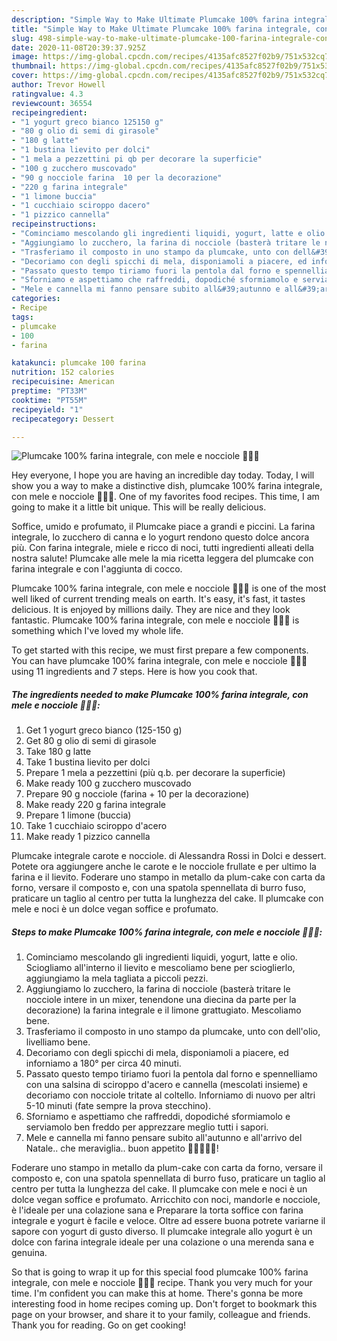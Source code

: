 ```yaml
---
description: "Simple Way to Make Ultimate Plumcake 100% farina integrale, con mele e nocciole 🍂🍁😍"
title: "Simple Way to Make Ultimate Plumcake 100% farina integrale, con mele e nocciole 🍂🍁😍"
slug: 498-simple-way-to-make-ultimate-plumcake-100-farina-integrale-con-mele-e-nocciole
date: 2020-11-08T20:39:37.925Z
image: https://img-global.cpcdn.com/recipes/4135afc8527f02b9/751x532cq70/plumcake-100-farina-integrale-con-mele-e-nocciole-🍂🍁😍-recipe-main-photo.jpg
thumbnail: https://img-global.cpcdn.com/recipes/4135afc8527f02b9/751x532cq70/plumcake-100-farina-integrale-con-mele-e-nocciole-🍂🍁😍-recipe-main-photo.jpg
cover: https://img-global.cpcdn.com/recipes/4135afc8527f02b9/751x532cq70/plumcake-100-farina-integrale-con-mele-e-nocciole-🍂🍁😍-recipe-main-photo.jpg
author: Trevor Howell
ratingvalue: 4.3
reviewcount: 36554
recipeingredient:
- "1 yogurt greco bianco 125150 g"
- "80 g olio di semi di girasole"
- "180 g latte"
- "1 bustina lievito per dolci"
- "1 mela a pezzettini pi qb per decorare la superficie"
- "100 g zucchero muscovado"
- "90 g nocciole farina  10 per la decorazione"
- "220 g farina integrale"
- "1 limone buccia"
- "1 cucchiaio sciroppo dacero"
- "1 pizzico cannella"
recipeinstructions:
- "Cominciamo mescolando gli ingredienti liquidi, yogurt, latte e olio. Sciogliamo all&#39;interno il lievito e mescoliamo bene per scioglierlo, aggiungiamo la mela tagliata a piccoli pezzi."
- "Aggiungiamo lo zucchero, la farina di nocciole (basterà tritare le nocciole intere in un mixer, tenendone una diecina da parte per la decorazione) la farina integrale e il limone grattugiato. Mescoliamo bene."
- "Trasferiamo il composto in uno stampo da plumcake, unto con dell&#39;olio, livelliamo bene."
- "Decoriamo con degli spicchi di mela, disponiamoli a piacere, ed inforniamo a 180° per circa 40 minuti."
- "Passato questo tempo tiriamo fuori la pentola dal forno e spennelliamo con una salsina di sciroppo d&#39;acero e cannella (mescolati insieme) e decoriamo con nocciole tritate al coltello. Inforniamo di nuovo per altri 5-10 minuti (fate sempre la prova stecchino)."
- "Sforniamo e aspettiamo che raffreddi, dopodiché sformiamolo e serviamolo ben freddo per apprezzare meglio tutti i sapori."
- "Mele e cannella mi fanno pensare subito all&#39;autunno e all&#39;arrivo del Natale.. che meraviglia.. buon appetito 🌻🌻🌻🌻🌻!"
categories:
- Recipe
tags:
- plumcake
- 100
- farina

katakunci: plumcake 100 farina 
nutrition: 152 calories
recipecuisine: American
preptime: "PT33M"
cooktime: "PT55M"
recipeyield: "1"
recipecategory: Dessert

---
```



![Plumcake 100% farina integrale, con mele e nocciole 🍂🍁😍](https://img-global.cpcdn.com/recipes/4135afc8527f02b9/751x532cq70/plumcake-100-farina-integrale-con-mele-e-nocciole-🍂🍁😍-recipe-main-photo.jpg)

Hey everyone, I hope you are having an incredible day today. Today, I will show you a way to make a distinctive dish, plumcake 100% farina integrale, con mele e nocciole 🍂🍁😍. One of my favorites food recipes. This time, I am going to make it a little bit unique. This will be really delicious.

Soffice, umido e profumato, il Plumcake piace a grandi e piccini. La farina integrale, lo zucchero di canna e lo yogurt rendono questo dolce ancora più. Con farina integrale, miele e ricco di noci, tutti ingredienti alleati della nostra salute! Plumcake alle mele la mia ricetta leggera del plumcake con farina integrale e con l&#39;aggiunta di cocco.

Plumcake 100% farina integrale, con mele e nocciole 🍂🍁😍 is one of the most well liked of current trending meals on earth. It's easy, it's fast, it tastes delicious. It is enjoyed by millions daily. They are nice and they look fantastic. Plumcake 100% farina integrale, con mele e nocciole 🍂🍁😍 is something which I've loved my whole life.


To get started with this recipe, we must first prepare a few components. You can have plumcake 100% farina integrale, con mele e nocciole 🍂🍁😍 using 11 ingredients and 7 steps. Here is how you cook that.

<!--inarticleads1-->

##### The ingredients needed to make Plumcake 100% farina integrale, con mele e nocciole 🍂🍁😍:

1. Get 1 yogurt greco bianco (125-150 g)
1. Get 80 g olio di semi di girasole
1. Take 180 g latte
1. Take 1 bustina lievito per dolci
1. Prepare 1 mela a pezzettini (più q.b. per decorare la superficie)
1. Make ready 100 g zucchero muscovado
1. Prepare 90 g nocciole (farina + 10 per la decorazione)
1. Make ready 220 g farina integrale
1. Prepare 1 limone (buccia)
1. Take 1 cucchiaio sciroppo d&#39;acero
1. Make ready 1 pizzico cannella


Plumcake integrale carote e nocciole. di Alessandra Rossi in Dolci e dessert. Potete ora aggiungere anche le carote e le nocciole frullate e per ultimo la farina e il lievito. Foderare uno stampo in metallo da plum-cake con carta da forno, versare il composto e, con una spatola spennellata di burro fuso, praticare un taglio al centro per tutta la lunghezza del cake. Il plumcake con mele e noci è un dolce vegan soffice e profumato. 

<!--inarticleads2-->

##### Steps to make Plumcake 100% farina integrale, con mele e nocciole 🍂🍁😍:

1. Cominciamo mescolando gli ingredienti liquidi, yogurt, latte e olio. Sciogliamo all&#39;interno il lievito e mescoliamo bene per scioglierlo, aggiungiamo la mela tagliata a piccoli pezzi.
1. Aggiungiamo lo zucchero, la farina di nocciole (basterà tritare le nocciole intere in un mixer, tenendone una diecina da parte per la decorazione) la farina integrale e il limone grattugiato. Mescoliamo bene.
1. Trasferiamo il composto in uno stampo da plumcake, unto con dell&#39;olio, livelliamo bene.
1. Decoriamo con degli spicchi di mela, disponiamoli a piacere, ed inforniamo a 180° per circa 40 minuti.
1. Passato questo tempo tiriamo fuori la pentola dal forno e spennelliamo con una salsina di sciroppo d&#39;acero e cannella (mescolati insieme) e decoriamo con nocciole tritate al coltello. Inforniamo di nuovo per altri 5-10 minuti (fate sempre la prova stecchino).
1. Sforniamo e aspettiamo che raffreddi, dopodiché sformiamolo e serviamolo ben freddo per apprezzare meglio tutti i sapori.
1. Mele e cannella mi fanno pensare subito all&#39;autunno e all&#39;arrivo del Natale.. che meraviglia.. buon appetito 🌻🌻🌻🌻🌻!


Foderare uno stampo in metallo da plum-cake con carta da forno, versare il composto e, con una spatola spennellata di burro fuso, praticare un taglio al centro per tutta la lunghezza del cake. Il plumcake con mele e noci è un dolce vegan soffice e profumato. Arricchito con noci, mandorle e nocciole, è l&#39;ideale per una colazione sana e Preparare la torta soffice con farina integrale e yogurt è facile e veloce. Oltre ad essere buona potrete variarne il sapore con yogurt di gusto diverso. Il plumcake integrale allo yogurt è un dolce con farina integrale ideale per una colazione o una merenda sana e genuina. 

So that is going to wrap it up for this special food plumcake 100% farina integrale, con mele e nocciole 🍂🍁😍 recipe. Thank you very much for your time. I'm confident you can make this at home. There's gonna be more interesting food in home recipes coming up. Don't forget to bookmark this page on your browser, and share it to your family, colleague and friends. Thank you for reading. Go on get cooking!
